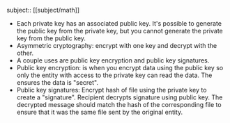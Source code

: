 subject:: [[subject/math]]

- Each private key has an associated public key. It's possible to generate the public key from the private key, but you cannot generate the private key from the public key.
- Asymmetric cryptography: encrypt with one key and decrypt with the other.
- A couple uses are public key encryption and public key signatures.
- Public key encryption: is when you encrypt data using the public key so only the entity with access to the private key can read the data. The ensures the data is "secret".
- Public key signatures: Encrypt hash of file using the private key to create a "signature". Recipient decrypts signature using public key. The decrypted message should match the hash of the corresponding file to ensure that it was the same file sent by the original entity.